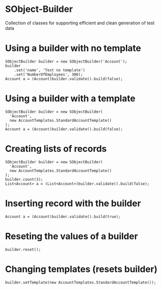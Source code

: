 # SObject-Builder
Collection of classes for supporting efficient and clean generation of test data

# Using a builder with no template

```
SObjectBuilder builder = new SObjectBuilder('Account');
builder
    .set('name', 'Test no template')
    .set('NumberOfEmployees', 300);
Account a = (Account)builder.validate().build(false);
```

# Using a builder with a template

```
SObjectBuilder builder = new SObjectBuilder(
  'Account', 
  new AccountTemplates.StandardAccountTemplate()
);
Account a = (Account)builder.validate().build(false);
```

# Creating lists of records

```
SObjectBuilder builder = new SObjectBuilder(
  'Account', 
  new AccountTemplates.StandardAccountTemplate()
);
builder.count(3);
List<Account> a = (List<Account>)builder.validate().build(false);
```

# Inserting record with the builder

```
Account a = (Account)builder.validate().build(true);
```

# Reseting the values of a builder

```
builder.reset();
```

# Changing templates (resets builder)

```
builder.setTemplate(new AccountTemplates.StandardAccountTemplate());
```

